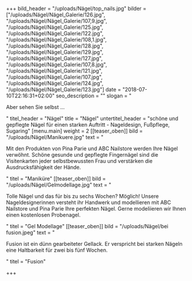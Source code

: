 +++
bild_header = "/uploads/Nägel/top_nails.jpg"
bilder = ["/uploads/Nägel/Nägel_Galerie/126.jpg", "/uploads/Nägel/Nägel_Galerie/107,9.jpg", "/uploads/Nägel/Nägel_Galerie/125.jpg", "/uploads/Nägel/Nägel_Galerie/122.jpg", "/uploads/Nägel/Nägel_Galerie/108,1.jpg", "/uploads/Nägel/Nägel_Galerie/128.jpg", "/uploads/Nägel/Nägel_Galerie/129.jpg", "/uploads/Nägel/Nägel_Galerie/127.jpg", "/uploads/Nägel/Nägel_Galerie/107,8.jpg", "/uploads/Nägel/Nägel_Galerie/121.jpg", "/uploads/Nägel/Nägel_Galerie/107.jpg", "/uploads/Nägel/Nägel_Galerie/124.jpg", "/uploads/Nägel/Nägel_Galerie/123.jpg"]
date = "2018-07-10T22:16:31+02:00"
seo_description = ""
slogan = "<p>Aber sehen Sie selbst ...</p>"
titel_header = "Nägel"
title = "Nägel"
untertitel_header = "schöne und gepflegte Nägel für einen starken Auftritt - Nageldesign, Fußpflege, Sugaring"
[menu.main]
weight = 2
[[teaser_oben]]
bild = "/uploads/Nägel/Manikuere.jpg"
text = "<p>Mit den Produkten von Pina Parie und ABC Nailstore werden Ihre Nägel verwöhnt. Schöne gesunde und gepflegte Fingernägel sind die Visitenkarten jeder selbstbewussten Frau und verstärken die Ausdrucksfähigkeit der Hände.</p>"
titel = "Maniküre"
[[teaser_oben]]
bild = "/uploads/Nägel/Gelmodellage.jpg"
text = "<p>Tolle Nägel und das für bis zu sechs Wochen? Möglich! Unsere Nageldesignerinnen versteht ihr Handwerk und modellieren mit ABC Nailstore und Pina Parie Ihre perfekten Nägel. Gerne modeliieren wir Ihnen einen kostenlosen Probenagel.</p>"
titel = "Gel Modellage"
[[teaser_oben]]
bild = "/uploads/Nägel/bei fusion.jpeg"
text = "<p>Fusion ist ein dünn gearbeiteter Gellack. Er verspricht bei starken Nägeln eine Haltbarkeit für zwei bis fünf Wochen.</p>"
titel = "Fusion"

+++
